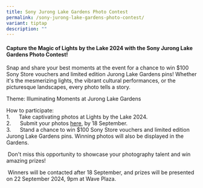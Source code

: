```yaml
---
title: Sony Jurong Lake Gardens Photo Contest
permalink: /sony-jurong-lake-gardens-photo-contest/
variant: tiptap
description: ""
---
```

<h4><strong>Capture the Magic of Lights by the Lake 2024 with the Sony Jurong Lake Gardens Photo Contest!</strong></h4>
<p>Snap and share your best moments at the event for a chance to win $100
Sony Store vouchers and limited edition Jurong Lake Gardens pins! Whether
it's the mesmerizing lights, the vibrant cultural performances, or the
picturesque landscapes, every photo tells a story.</p>
<p>Theme: Illuminating Moments at Jurong Lake Gardens</p>
<p>How to participate:
<br>1.&nbsp;&nbsp;&nbsp;&nbsp;&nbsp; Take captivating photos at Lights by
the Lake 2024.
<br>2.&nbsp;&nbsp;&nbsp;&nbsp;&nbsp; Submit your photos <a href="http://sdw.sony-asia.com/LBTL24" rel="noopener nofollow" target="_blank"><u>here</u></a>,
by 18 September.
<br>3.&nbsp;&nbsp;&nbsp;&nbsp;&nbsp; Stand a chance to win $100 Sony Store
vouchers and limited edition Jurong Lake Gardens pins. Winning photos will
also be displayed in the Gardens.</p>
<p>&nbsp;Don't miss this opportunity to showcase your photography talent
and win amazing prizes!</p>
<p>&nbsp;Winners will be contacted after 18 September, and prizes will be
presented on 22 September 2024, 9pm at Wave Plaza.</p>